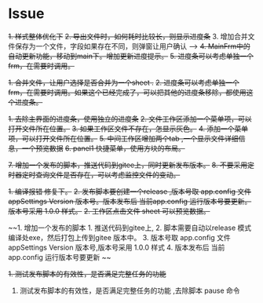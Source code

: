 ﻿# Issue
~~1. 样式整体优化下~~
~~2. 导出文件时，如何耗时比较长，则显示进度条~~
3. 增加合并文件保存为一个文件，字段如果存在不同，则弹窗让用户确认 -->
~~4. MainFrm中的自动更新功能，移动到main下。增加更新进度提示。~~
~~5. 进度条可以考虑单独一个frm，在需要时调用。~~


~~1. 合并文件，让用户选择是否合并为一个sheet .~~
~~2. 进度条可以考虑单独一个frm，在需要时调用。如果这个已经完成了，可以把其他的进度条移除，都使用这个进度条。~~

~~1. 去除主界面的进度条，使用独立的进度条~~
~~2. 文件工作区添加一个菜单项，可以打开文件所在位置。~~
~~3. 如果工作区文件不存在，怎显示灰色。~~
~~4. 添加一个菜单项，可以打开文件所在位置。~~
~~5. 中间工作区增加两个tab ,一个显示文件详细信息，一个预览数据~~
~~6. panel1 快捷菜单，使用方块的布局。~~

~~7. 增加一个发布的脚本，推送代码到gitee上，同时更新发布版本。~~
~~8. 不要采用定时器定时查询文件是否存在，可以考虑监控文件的变动。~~

~~1. 编译报错 修复下。~~
~~2. 发布脚本要创建一个release ,版本号取 app.config 文件appSettings Version 版本号。版本发布后 当前app.config 运行版本号要更新。版本号采用 1.0.0 样式。~~
~~2. 工作区点击文件 sheet 可以预览数据。~~

~~1. 增加一个发布的脚本
    1. 推送代码到gitee上, 
    2. 脚本需要自动以release 模式编译处exe，然后打包上传到gitee 版本中。
    3. 版本号取 app.config 文件appSettings Version 版本号,版本号采用 1.0.0 样式
    4. 版本发布后 当前app.config 运行版本号要更新 ~~

~~1. 测试发布脚本的有效性，是否满足完整任务的功能~~

1. 测试发布脚本的有效性，是否满足完整任务的功能 ,去除脚本 pause 命令